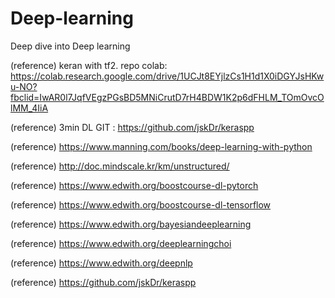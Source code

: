 # Deep-learning
Deep dive into Deep learning

(reference) keran with tf2. repo colab: https://colab.research.google.com/drive/1UCJt8EYjlzCs1H1d1X0iDGYJsHKwu-NO?fbclid=IwAR0l7JqfVEgzPGsBD5MNiCrutD7rH4BDW1K2p6dFHLM_TOmOvcOlMM_4IiA

(reference) 3min DL GIT : https://github.com/jskDr/keraspp

(reference) https://www.manning.com/books/deep-learning-with-python

(reference) http://doc.mindscale.kr/km/unstructured/

(reference) https://www.edwith.org/boostcourse-dl-pytorch

(reference) https://www.edwith.org/boostcourse-dl-tensorflow

(reference) https://www.edwith.org/bayesiandeeplearning

(reference) https://www.edwith.org/deeplearningchoi

(reference) https://www.edwith.org/deepnlp

(reference) https://github.com/jskDr/keraspp
